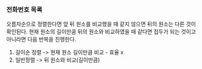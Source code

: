 ### 전화번호 목록

오름차순으로 정렬한다면 앞 뒤 원소를 비교했을 때 같지 않으면 뒤의 원소는 다른 것이 확인된다.
현재 원소의 길이만큼 뒤의 원소와 비교하였을 때 같다면 접두가 되는 것이고 아니라면 다음 반복을 진행한다.

1. 길이순 정렬 -> 현재 원소 길이만큼 비교 - 효율 x
2. 일반정렬 -> 뒤 원소와 비교(길이만큼)
